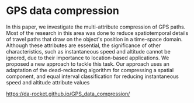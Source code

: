 # GPS data compression

In this paper, we investigate the multi-attribute compression of GPS paths. Most of the research in this area was done to
reduce spatiotemporal details of travel paths that draw on the object's position in a time-space domain. Although these attributes
are essential, the significance of other characteristics, such as instantaneous speed and altitude cannot be ignored, due to their
importance to location-based applications. We proposed a new approach to tackle this task. Our approach uses an adaptation of
the dead-reckoning algorithm for compressing a spatial component, and equal interval classification for reducing instantaneous
speed and altitude attribute values

 https://da-rocket.github.io/GPS_data_compression/

